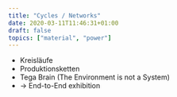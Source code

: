 ```yaml
---
title: "Cycles / Networks"
date: 2020-03-11T11:46:31+01:00
draft: false
topics: ["material", "power"]
---
```


- Kreisläufe
- Produktionsketten
- Tega Brain (The Environment is not a System)
- → End-to-End exhibition